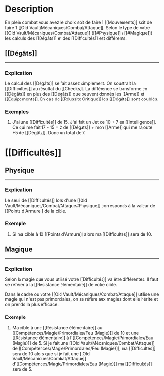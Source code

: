 # Description
En plein combat vous avez le choix soit de faire 1 [[Mouvements]] soit de faire 1 [[Old Vault/Mécaniques/Combat/Attaque]].
Selon le type de votre [[Old Vault/Mécaniques/Combat/Attaque]] ([[#Physique]] / [[#Magique]]) les calculs des [[Dégâts]] et des [[Difficultés]] est différents.
## [[Dégâts]]
---
### Explication
Le calcul des [[Dégâts]] se fait assez simplement. On soustrait la [[Difficultés]] au résultat du [[Checks]].
La différence se transforme en [[Dégâts]] en plus des [[Dégâts]] que peuvent donnés les [[Arme]] et [[Équipements]]. En cas de [[Réussite Critique]] les [[Dégâts]] sont doublés.

### Exemples
1. J'ai une [[Difficultés]] de 15. J'ai fait un Jet de 10 + 7 en [[Intelligence]]. Ce qui me fait 17 - 15 = 2 de [[Dégâts]] + mon [[Arme]] qui me rajoute +5 de [[Dégâts]]. Donc un total de 7.

# [[Difficultés]]
## Physique
---
### Explication
Le seuil de [[Difficultés]] lors d'une [[Old Vault/Mécaniques/Combat/Attaque#Physique]] corresponds à la valeur de [[Points d'Armure]] de la cible.
### Exemple
1. Si ma cible à 10 [[Points d'Armure]] alors ma [[Difficultés]] sera de 10.
## Magique
---
### Explication
Selon la magie que vous utilisé votre [[Difficultés]] va être différentes. Il faut se référer à la [[Résistance élémentaire]] de votre cible.

Dans le cadre ou votre [[Old Vault/Mécaniques/Combat/Attaque]] utilise une magie qui n'est pas primordiales, on se réfère aux magies dont elle hérite et on prends la plus efficace.
### Exemple
1. Ma cible à une [[Résistance élémentaire]] au [[Compétences/Magie/Primordiales/Feu (Magie)]] de 10 et une [[Résistance élémentaire]] à l'[[Compétences/Magie/Primordiales/Eau (Magie)]] de 5. Si je fait une [[Old Vault/Mécaniques/Combat/Attaque]] de [[Compétences/Magie/Primordiales/Feu (Magie)]], ma [[Difficultés]] sera de 10 alors que si je fait une [[Old Vault/Mécaniques/Combat/Attaque]] d'[[Compétences/Magie/Primordiales/Eau (Magie)]] ma [[Difficultés]] sera de 5.